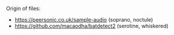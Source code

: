 Origin of files:
- https://peersonic.co.uk/sample-audio (soprano, noctule)
- https://github.com/macaodha/batdetect2 (serotine, whiskered)
